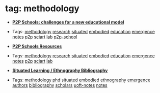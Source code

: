 
# tag: methodology

 * **[P2P Schools: challenges for a new educational model](../content/notebook/captures/notes/p2p-schools-notes.md)**

  * Tags:  <a class="tag" href="#!tags/methodology.md">methodology</a>  <a class="tag" href="#!tags/research.md">research</a>  <a class="tag" href="#!tags/situated.md">situated</a>  <a class="tag" href="#!tags/embodied.md">embodied</a>  <a class="tag" href="#!tags/education.md">education</a>  <a class="tag" href="#!tags/emergence.md">emergence</a>  <a class="tag" href="#!tags/notes.md">notes</a>  <a class="tag" href="#!tags/p2p.md">p2p</a>  <a class="tag" href="#!tags/sciart.md">sciart</a>  <a class="tag" href="#!tags/lab.md">lab</a>  <a class="tag" href="#!tags/p2p-school.md">p2p-school</a>
 * **[P2P Schools Resources](../content/notebook/captures/notes/p2p-schools-resources.md)**

  * Tags:  <a class="tag" href="#!tags/methodology.md">methodology</a>  <a class="tag" href="#!tags/research.md">research</a>  <a class="tag" href="#!tags/situated.md">situated</a>  <a class="tag" href="#!tags/embodied.md">embodied</a>  <a class="tag" href="#!tags/education.md">education</a>  <a class="tag" href="#!tags/emergence.md">emergence</a>  <a class="tag" href="#!tags/notes.md">notes</a>  <a class="tag" href="#!tags/p2p.md">p2p</a>  <a class="tag" href="#!tags/sciart.md">sciart</a>  <a class="tag" href="#!tags/lab.md">lab</a>
 * **[Situated Learning / Ethnography Bibliography](../content/notebook/captures/notes/uoft-note-situated-bibliography.md)**

  * Tags:  <a class="tag" href="#!tags/methodology.md">methodology</a>  <a class="tag" href="#!tags/phd.md">phd</a>  <a class="tag" href="#!tags/situated.md">situated</a>  <a class="tag" href="#!tags/embodied.md">embodied</a>  <a class="tag" href="#!tags/ethnography.md">ethnography</a>  <a class="tag" href="#!tags/emergence.md">emergence</a>  <a class="tag" href="#!tags/authors.md">authors</a>  <a class="tag" href="#!tags/bibliography.md">bibliography</a>  <a class="tag" href="#!tags/scholars.md">scholars</a>  <a class="tag" href="#!tags/uoft-notes.md">uoft-notes</a>  <a class="tag" href="#!tags/notes.md">notes</a>